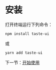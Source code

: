 # 安装

打开终端运行下列命令：

```
npm install taste-ui
```

或

```
yarn add taste-ui
```

下一节：[开始使用](#/doc/get-started)
